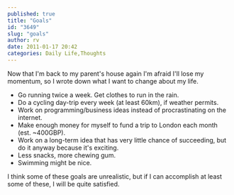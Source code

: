 ```yaml
---
published: true
title: "Goals"
id: "3649"
slug: "goals"
author: rv
date: 2011-01-17 20:42
categories: Daily Life,Thoughts
---
```

Now that I'm back to my parent's house again I'm afraid I'll lose my momentum, so I wrote down what I want to change about my life.
<ul>
	<li>Go running twice a week. Get clothes to run in the rain.</li>
	<li>Do a cycling day-trip every week (at least 60km), if weather permits.</li>
	<li>Work on programming/business ideas instead of procrastinating on the internet.</li>
	<li>Make enough money for myself to fund a trip to London each month (est. ~400GBP).</li>
	<li>Work on a long-term idea that has very little chance of succeeding, but do it anyway because it's exciting.</li>
	<li>Less snacks, more chewing gum.</li>
	<li>Swimming might be nice.</li>
</ul>
I think some of these goals are unrealistic, but if I can accomplish at least some of these, I will be quite satisfied.

&nbsp;

&nbsp;